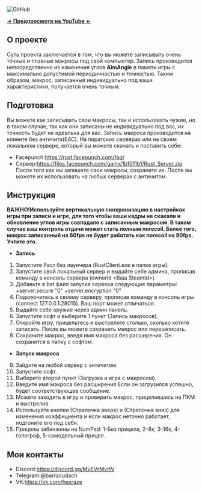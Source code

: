 ![GitHub](logo_site.png)

[**-> Предпросмотр на YouTube <-**](https://youtu.be/smiiNJZc-g0)

## О проекте
  
Суть проекта заключается в том, что вы можете записывать очень точные и плавные макросы под свой компьютер.
Запись производится непосредственно из изменения углов **AimAngle** в памяти игры с максимально допустимой периодичностью и точностью.
Таким образом, макрос, записанный индивидуально под ваши характеристики, получается очень точным.

## Подготовка
Вы можете как записывать свои макросы, так и использовать чужие, но в таком случае, так как они записаны не индивидуально под вас, их точность будет не идеальна для вас.
Запись макроса производится на клиенте без античита(EAC). На пиратских серверах или на своем локальном сервере, который вы можете скачать и поставить себе:
* Facepunch:https://rust.facepunch.com/faq/ 
* Сервер:https://files.facepunch.com/garry/1b1011b1/Rust_Server.zip
После того как вы запишете свои макросы, сохраните их. После вы можете их использовать на любых серверах с античитом.

## Инструкция
  **ВАЖНО!Используйте вертикальную синхронизацию в настройках игры при записи и игре, для того чтобы ваши кадры не скакали и обновление углов игры совпадало с записанным макросом. В таком случае ваш контроль отдачи может стать полным norecoil. Более того, макрос записанный на 60fps не будет работать как norecoil на 90fps. Учтите это.**

* **Запись**
1. Запустите Раст без лаунчера (RustClient.exe в папке игры).
2. Запустите свой локальный сервер и выдайте себе админа, прописав команду в консоль сервера (ownerid <Ваш SteamId>).
3. Добавьте в bat файл запуска сервера следующие параметры: +server.secure "0" +server.encryption "0"
4. Подключитесь к своему серверу, прописав команду в консоль игры (connect 127.0.0.1:28015). Ваш порт может отличаться.
5. Выдайте себе оружие через админ панель.
6. Запустите софт и выберите 1 пункт (Запись макросов).
7. Откройте игру, прицельтесь и выстрелите столько, сколько хотите записать. После вы можете сохранить макрос или перезаписать.
8. Сохраните макрос, введя имя макроса без расширения. Он сохранится в папку с софтом.
* **Запуск макроса**
9. Зайдите на любой сервер с античитом.
10. Запустите софт.
11. Выберите второй пункт (Загрузка и игра с макросом).
12. Введите имя макроса без расширения.Если он загрузился успешно, будет соответствующее сообщение.
13. Можете заходить в игру и проверить макрос, прицелившись на ПКМ и выстрелив.
14. Используйте кнопки (Стрелочка вверх) и (Стрелочка вниз) для изменения коэффициента и если макрос неточно работает, подгоните его под себя.
15. Прицелы забинжены на NumPad: 1-Без прицела, 2-8x, 3-16x, 4-голограф, 5-самодельный прицел.


## Мои контакты
* Discord:https://discord.gg/MvEVrMvrtV
* Telegram:@barracudach
* VK:https://vk.com/hexraze
